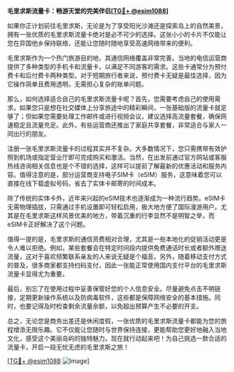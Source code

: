 **毛里求斯流量卡：畅游天堂的完美伴侣[[TG💪+ @esim1088](https://t.me/s/esim1088)]**

如果你正计划前往毛里求斯，无论是为了享受阳光沙滩还是探索岛上的自然美景，拥有一张优质的毛里求斯流量卡绝对是必不可少的选择。这张小小的卡片不仅能让您在异国他乡保持联络，还能让您随时随地享受高速网络带来的便利。

毛里求斯作为一个热门旅游目的地，其通信网络覆盖非常完善。当地的电信运营商提供了多种类型的手机卡和流量卡，以满足不同游客的需求。这些卡通常分为预付费卡和后付费卡两种类型。对于短期旅行者来说，预付费卡无疑是最佳选择，因为它操作简单且费用透明，无需担心复杂的账单问题。

那么，如何选择适合自己的毛里求斯流量卡呢？首先，您需要考虑自己的使用需求。如果您只是想在社交媒体上分享旅途中的精彩瞬间，一张基础版的流量卡就足够了；但如果您需要处理工作邮件或进行视频会议，建议选择高流量套餐，确保网速稳定且流量充足。此外，有些运营商还推出了家庭共享套餐，非常适合与家人一同出行的朋友。

注册一张毛里求斯流量卡的过程其实并不复杂。大多数情况下，您只需携带有效护照到机场或指定营业厅即可完成购买和激活。当然，在出发前通过官方网站或客服热线咨询相关信息也是个不错的选择，这样可以提前了解最新的优惠活动和服务内容。值得注意的是，部分运营商支持电子SIM卡（eSIM）服务，这意味着您可以直接在线下载虚拟号码，省去了实体卡邮寄的时间成本。

除了传统的实体卡外，近年来兴起的eSIM技术也逐渐成为一种流行趋势。eSIM卡无需物理插拔，只需通过手机设置即可轻松启用，极大地方便了国际漫游用户。尤其是在毛里求斯这样风景优美的地方，带着沉重的行李显然不是明智之举，而eSIM卡正好解决了这个问题。

值得一提的是，毛里求斯的通信资费相对合理，尤其是一些本地化的促销活动更是令人难以拒绝。例如，某些套餐会在特定时间段内提供免费通话时长或者额外赠送流量，这对于喜欢频繁联系亲友的人来说无疑是个福音。另外，随着移动支付方式的普及，很多商家都支持扫码支付，因此一张能正常使用国内支付平台的毛里求斯流量卡显得尤为重要。

最后，别忘了在使用过程中妥善保管好您的个人信息安全。尽量避免点击不明链接，定期更新操作系统以及防病毒软件，这些都是保障网络安全的基本措施。同时，也要记得及时检查剩余流量余额，以免超出预算产生不必要的开支。

总之，无论您是商务出差还是休闲度假，一张优质的毛里求斯流量卡都能为您的旅程增添无限乐趣。它不仅能让您随时与世界保持连接，更能帮助您更好地融入当地文化，感受这个美丽岛屿的独特魅力。现在就行动起来吧！为自己挑选一款合适的流量卡，开启一段无忧无虑的毛里求斯之旅！

[[TG💪+ @esim1088](https://t.me/s/esim1088) ![Image](https://i.postimg.cc/4NQfJmqS/Snipaste-2025-05-13-00-14-12.png)]